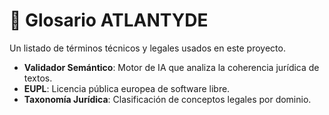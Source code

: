 # 📘 Glosario ATLANTYDE

Un listado de términos técnicos y legales usados en este proyecto.

- **Validador Semántico**: Motor de IA que analiza la coherencia jurídica de textos.
- **EUPL**: Licencia pública europea de software libre.
- **Taxonomía Jurídica**: Clasificación de conceptos legales por dominio.

